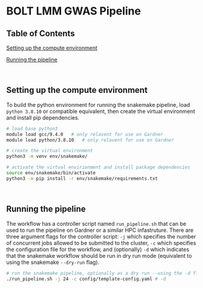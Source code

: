 # BOLT LMM GWAS Pipeline


## Table of Contents


[Setting up the compute environment](#setting_up_compute)

[Running the pipeline](#run_pipeline)


\
<a name=setting_up_compute />
## Setting up the compute environment

To build the python environment for running the snakemake pipeline, load `python 3.8.10` or compatible equivalent, then create the virtual environment and install pip dependencies.
```bash
# load base python3
module load gcc/9.4.0   # only relavent for use on Gardner
module load python/3.8.10   # only relavent for use on Gardner

# create the virtual environment
python3 -m venv env/snakemake/

# activate the virtual envirionment and install package dependencies
source env/snakemake/bin/activate
python3 -m pip install -r env/snakemake/requirements.txt

```

\
<a name=run_pipeline />
## Running the pipeline

The workflow has a controller script named `run_pipeline.sh` that can be used to run the pipeline on Gardner or a similar HPC infastruture. There are three argument flags for the controller script: `-j` which specifies the number of concurrent jobs allowed to be submitted to the cluster, `-c` which specifies the configuration file for the workflow, and (optionally) `-d` which indicates that the snakemake workflow should be run in dry run mode (equivalent to using the snakemake `--dry-run` flag).

```bash
# run the snakemake pipeline, optionally as a dry run --using the -d flag
./run_pipeline.sh -j 24 -c config/template-config.yaml # -d
```



